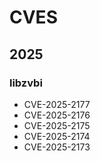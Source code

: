 # CVES
## 2025
### libzvbi
- CVE-2025-2177
- CVE-2025-2176
- CVE-2025-2175
- CVE-2025-2174
- CVE-2025-2173